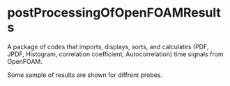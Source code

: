# postProcessingOfOpenFOAMResults
A package of codes that imports, displays,  sorts, and calculates (PDF, JPDF, Histogram, correlation coefficient, Autocorrelation) time signals from OpenFOAM.

Some sample of results are shown for diffrent probes.
